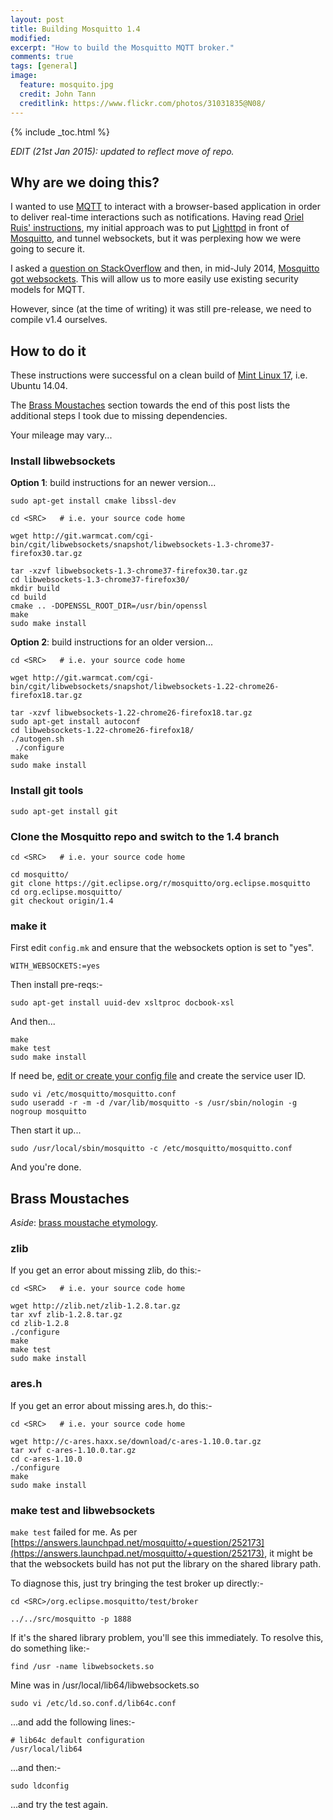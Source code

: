 ```yaml
---
layout: post
title: Building Mosquitto 1.4
modified:
excerpt: "How to build the Mosquitto MQTT broker."
comments: true
tags: [general]
image:
  feature: mosquito.jpg
  credit: John Tann
  creditlink: https://www.flickr.com/photos/31031835@N08/
---
```


{% include _toc.html %}

*EDIT (21st Jan 2015): updated to reflect move of repo.*


## Why are we doing this?

I wanted to use [MQTT][MQTT] to interact with a browser-based application in order to deliver real-time interactions such as notifications. Having read [Oriel Ruis' instructions][OrielRuisPost], my initial approach was to put [Lighttpd][Lighttpd] in front of [Mosquitto][Mosquitto], and tunnel websockets, but it was perplexing how we were going to secure it.

I asked a [question on StackOverflow][StackoverflowQuestion] and then, in mid-July 2014, [Mosquitto got websockets][MosquittoWebsockets]. This will allow us to more easily use existing security models for MQTT.

However, since (at the time of writing) it was still pre-release, we need to compile v1.4 ourselves.


## How to do it

These instructions were successful on a clean build of [Mint Linux 17][LinuxMint], i.e. Ubuntu 14.04.

The [Brass Moustaches](#brass-moustaches) section towards the end of this post lists the additional steps I took due to missing dependencies.

Your mileage may vary...

### Install libwebsockets

**Option 1**: build instructions for an newer version...

    sudo apt-get install cmake libssl-dev
    
    cd <SRC>   # i.e. your source code home
    
    wget http://git.warmcat.com/cgi-bin/cgit/libwebsockets/snapshot/libwebsockets-1.3-chrome37-firefox30.tar.gz
    
    tar -xzvf libwebsockets-1.3-chrome37-firefox30.tar.gz
    cd libwebsockets-1.3-chrome37-firefox30/
    mkdir build
    cd build
    cmake .. -DOPENSSL_ROOT_DIR=/usr/bin/openssl
    make
    sudo make install
    
**Option 2**: build instructions for an older version...

    cd <SRC>   # i.e. your source code home
    
    wget http://git.warmcat.com/cgi-bin/cgit/libwebsockets/snapshot/libwebsockets-1.22-chrome26-firefox18.tar.gz
    
    tar -xzvf libwebsockets-1.22-chrome26-firefox18.tar.gz
    sudo apt-get install autoconf
    cd libwebsockets-1.22-chrome26-firefox18/
    ./autogen.sh
     ./configure
    make
    sudo make install
    
### Install git tools

    sudo apt-get install git    

### Clone the Mosquitto repo and switch to the 1.4 branch

    cd <SRC>   # i.e. your source code home
    
    cd mosquitto/
    git clone https://git.eclipse.org/r/mosquitto/org.eclipse.mosquitto
    cd org.eclipse.mosquitto/
    git checkout origin/1.4
    
### make it

First edit `config.mk` and ensure that the websockets option is set to "yes".

    WITH_WEBSOCKETS:=yes
    
Then install pre-reqs:-

    sudo apt-get install uuid-dev xsltproc docbook-xsl
    
And then...

    make
    make test
    sudo make install
    
If need be, [edit or create your config file][MosquittoConfig] and create the service user ID.

    sudo vi /etc/mosquitto/mosquitto.conf
    sudo useradd -r -m -d /var/lib/mosquitto -s /usr/sbin/nologin -g nogroup mosquitto
    
Then start it up...

    sudo /usr/local/sbin/mosquitto -c /etc/mosquitto/mosquitto.conf
    
And you're done.


## Brass Moustaches

*Aside*: [brass moustache etymology](/2014/07/25/brass-moustache).


### zlib

If you get an error about missing zlib, do this:-

    cd <SRC>   # i.e. your source code home
    
    wget http://zlib.net/zlib-1.2.8.tar.gz
    tar xvf zlib-1.2.8.tar.gz
    cd zlib-1.2.8
    ./configure
    make
    make test
    sudo make install

    
### ares.h

If you get an error about missing ares.h, do this:-

    cd <SRC>   # i.e. your source code home
    
    wget http://c-ares.haxx.se/download/c-ares-1.10.0.tar.gz
    tar xvf c-ares-1.10.0.tar.gz
    cd c-ares-1.10.0
    ./configure
    make
    sudo make install


### make test and libwebsockets

`make test` failed for me. As per [https://answers.launchpad.net/mosquitto/+question/252173](https://answers.launchpad.net/mosquitto/+question/252173), it might be that the websockets build has not put the library on the shared library path.

To diagnose this, just try bringing the test broker up directly:-

    cd <SRC>/org.eclipse.mosquitto/test/broker

    ../../src/mosquitto -p 1888
    
If it's the shared library problem, you'll see this immediately. To resolve this, do something like:-

    find /usr -name libwebsockets.so
    
Mine was in /usr/local/lib64/libwebsockets.so

    sudo vi /etc/ld.so.conf.d/lib64c.conf
    
...and add the following lines:-

    # lib64c default configuration
    /usr/local/lib64
    
...and then:-

    sudo ldconfig
    
...and try the test again.



[MQTT]: http://mqtt.org/
[OrielRuisPost]: http://oriolrius.cat/blog/2013/09/25/server-send-push-notifications-to-client-browser-without-polling/
[Lighttpd]: http://www.lighttpd.net
[Mosquitto]: http://mosquitto.org/
[StackOverflowQuestion]: http://stackoverflow.com/questions/24488512/how-to-secure-mqtt-over-websockets
[MosquittoWebsockets]: http://jpmens.net/2014/07/03/the-mosquitto-mqtt-broker-gets-websockets-support
[LinuxMint]: http://www.linuxmint.com
[BrassMoustaches]: /2014/07/25/brass-moustache
[MosquittoConfig]: http://mosquitto.org/man/mosquitto-conf-5.html
[BrassMoustacheDef]: /2014/07/25/brass-moustache
[LoadPublicKey]: https://confluence.atlassian.com/display/BITBUCKET/Troubleshoot+SSH+Issues#TroubleshootSSHIssues-Permissiondenied(publickey)orNosuitableresponsefromremote